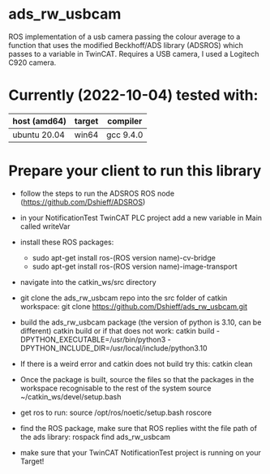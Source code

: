 # ads_rw_usbcam
ROS implementation of a usb camera passing the colour average to a function that uses the modified Beckhoff/ADS library (ADSROS) which passes to a variable in TwinCAT. Requires a USB camera, I used a Logitech C920 camera.

Currently (2022-10-04) tested with:
===================================

host (amd64)     | target| compiler
-----------------|-------|-------------
 ubuntu 20.04    | win64 | gcc 9.4.0

Prepare your client to run this library
======================================

- follow the steps to run the ADSROS ROS node (https://github.com/Dshieff/ADSROS)

- in your NotificationTest TwinCAT PLC project add a new variable in Main called writeVar

- install these ROS packages:
  - sudo apt-get install ros-(ROS version name)-cv-bridge
  - sudo apt-get install ros-(ROS version name)-image-transport

- navigate into the catkin_ws/src directory

- git clone the ads_rw_usbcam repo into the src folder of catkin workspace:
git clone https://github.com/Dshieff/ads_rw_usbcam.git <directory>

- build the ads_rw_usbcam package (the version of python is 3.10, can be different)
catkin build
or if that does not work:
catkin build <package name> -DPYTHON_EXECUTABLE=/usr/bin/python3 
-DPYTHON_INCLUDE_DIR=/usr/local/include/python3.10 

- If there is a weird error and catkin does not build try this:
catkin clean

- Once the package is built, source the files so that the packages in the workspace recognisable to the rest of the system
source ~/catkin_ws/devel/setup.bash

- get ros to run:
source /opt/ros/noetic/setup.bash
roscore

- find the ROS package, make sure that ROS replies witht the file path of the ads library:
rospack find ads_rw_usbcam

- make sure that your TwinCAT NotificationTest project is running on your Target!
